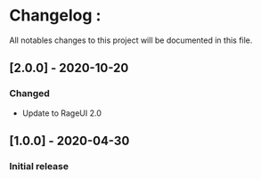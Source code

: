 # **Changelog :**
All notables changes to this project will be documented in this file.

## [2.0.0] - 2020-10-20
### Changed
- Update to RageUI 2.0

## [1.0.0] - 2020-04-30
### Initial release


